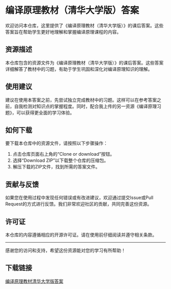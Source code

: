 # 编译原理教材（清华大学版）答案

欢迎访问本仓库，这里提供了《编译原理教材（清华大学版）》的课后答案。这些答案旨在帮助学生更好地理解和掌握编译原理课程的内容。

## 资源描述

本仓库包含的资源文件为《编译原理教材（清华大学版）》的课后答案。这些答案详细解答了教材中的习题，有助于学生巩固和深化对编译原理知识的理解。

## 使用建议

建议在使用本答案之前，先尝试独立完成教材中的习题。这样可以在参考答案之前，自我检测对知识点的掌握程度。同时，配合我上传的另一资源《编译原理习题》，可以获得更全面的学习体验。

## 如何下载

要下载本仓库中的资源文件，请按照以下步骤操作：

1. 点击仓库页面右上角的“Clone or download”按钮。
2. 选择“Download ZIP”以下载整个仓库的压缩包。
3. 解压下载的ZIP文件，找到所需的答案文件。

## 贡献与反馈

如果您在使用过程中发现任何错误或有改进建议，欢迎通过提交Issue或Pull Request的方式进行反馈。我们非常欢迎社区的贡献，共同完善这份资源。

## 许可证

本仓库的内容遵循相应的开源许可证。请在使用前仔细阅读并遵守相关条款。

---

感谢您的访问和支持，希望这份资源能对您的学习有所帮助！

## 下载链接

[编译原理教材清华大学版答案](https://pan.quark.cn/s/41b845378246)